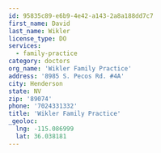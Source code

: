 ```yaml
---
id: 95835c89-e6b9-4e42-a143-2a8a188dd7c7
first_name: David
last_name: Wikler
license_type: DO
services:
  - family-practice
category: doctors
org_name: 'Wikler Family Practice'
address: '8985 S. Pecos Rd. #4A'
city: Henderson
state: NV
zip: '89074'
phone: '7024331332'
title: 'Wikler Family Practice'
_geoloc:
  lng: -115.086999
  lat: 36.038181
---
```

